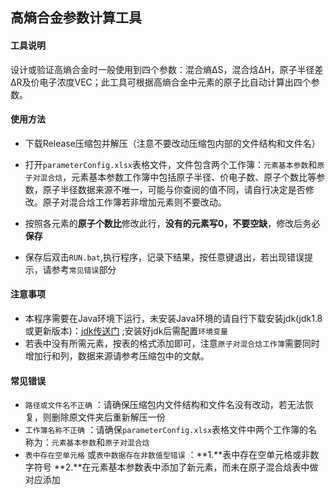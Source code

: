 ## 高熵合金参数计算工具

#### 工具说明

设计或验证高熵合金时一般使用到四个参数：混合熵ΔS，混合焓ΔH，原子半径差ΔR及价电子浓度VEC；此工具可根据高熵合金中元素的原子比自动计算出四个参数。

#### 使用方法

- 下载Release压缩包并解压（注意不要改动压缩包内部的文件结构和文件名）

- 打开`parameterConfig.xlsx`表格文件，文件包含两个工作簿：`元素基本参数`和`原子对混合焓`，元素基本参数工作簿中包括原子半径、价电子数、原子个数比等参数，原子半径数据来源不唯一，可能与你查阅的值不同，请自行决定是否修改。原子对混合焓工作簿若非增加元素则不要改动。

- 按照各元素的**原子个数比**修改此行，**没有的元素写0，不要空缺**，修改后务必**保存**

- 保存后双击`RUN.bat`,执行程序，记录下结果，按任意键退出，若出现错误提示，请参考`常见错误`部分

#### 注意事项

- 本程序需要在Java环境下运行，未安装Java环境的请自行下载安装jdk(jdk1.8或更新版本)：[jdk传送门](https://www.oracle.com/java/technologies/downloads/#java8-windows) ;安装好jdk后需配置`环境变量`
- 若表中没有所需元素，按表的格式添加即可，注意`原子对混合焓工作簿`需要同时增加行和列，数据来源请参考压缩包中的文献。

#### 常见错误

- `路径或文件名不正确` ：请确保压缩包内文件结构和文件名没有改动，若无法恢复，则删除原文件夹后重新解压一份
- `工作簿名称不正确` ：请确保`parameterConfig.xlsx`表格文件中两个工作簿的名称为：`元素基本参数`和`原子对混合焓`
- `表中存在空单元格` 或`表中数据存在非数值型错误` ：**1.**表中存在空单元格或非数字符号   **2.**在元素基本参数表中添加了新元素，而未在原子混合焓表中做对应添加
